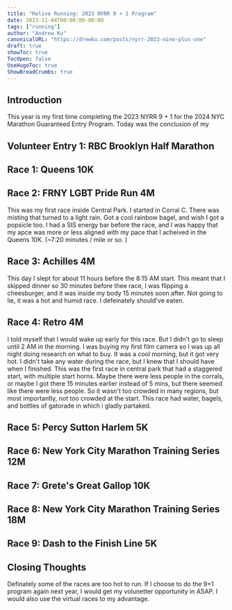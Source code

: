 ```yaml
---
title: "Relive Running: 2023 NYRR 9 + 1 Program"
date: 2023-11-04T00:00:00-00:00
tags: ["running"]
author: "Andrew Ku"
canonicalURL: "https://drewku.com/posts/nyrr-2023-nine-plus-one"
draft: true
showToc: true
TocOpen: false
UseHugoToc: true
ShowBreadCrumbs: true
---
```


## Introduction
This year is my first time completing the 2023 NYRR 9 + 1 for the 2024 NYC Marathon Guaranteed Entry Program. Today was the conclusion of my

## Volunteer Entry 1: RBC Brooklyn Half Marathon

## Race 1: Queens 10K 

## Race 2: FRNY LGBT Pride Run 4M
This was my first race inside Central Park. I started in Corral C. There was misting that turned to a light rain. Got a cool rainbow bagel, and wish I got a popsicle too. I had a SIS energy bar before the race, and I was happy that my apce was more or less aligned with my pace that I acheived in the Queens 10K. (~7:20 minutes / mile or so. )

## Race 3: Achilles 4M
This day I slept for about 11 hours before the 8:15 AM start. This meant that I skipped dinner so 30 minutes before thee race, I was flipping a cheesburger, and it was inside my body 15 minutes soon after. Not going to lie, it was a hot and humid race. I defeinately should've eaten. 

## Race 4: Retro 4M
I told myself that I would wake up early for this race. But I didn't go to sleep until 2 AM in the morning. I was buying my first film camera so I was up all night doing research on what to buy. It was a cool morning, but it got very hot. I didn't take any water during the race, but I knew that I should have when I finished. This was the first race in central park that had a staggered start, with multiple start horns. Maybe there were less people in the corrals, or maybe I got there 15 minutes earlier instead of 5 mins, but there seemed like there were less people. So it wasn't too crowded in many regions, but most importantly, not too crowded at the start. This race had water, bagels, and bottles of gatorade in which i gladly partaked. 

## Race 5: Percy Sutton Harlem 5K

## Race 6: New York City Marathon Training Series 12M

## Race 7: Grete's Great Gallop 10K

## Race 8: New York City Marathon Training Series 18M

## Race 9: Dash to the Finish Line 5K

## Closing Thoughts
Definately some of the races are too hot to run. If I choose to do the 9+1 program again next year, I would get my volunetter opportunity in ASAP. I would also use the virtual races to my advantage. 

